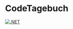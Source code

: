 # CodeTagebuch
[![.NET](https://github.com/felixlp938/CodeTagebuch/actions/workflows/dotnet.yml/badge.svg)](https://github.com/felixlp938/CodeTagebuch/actions/workflows/dotnet.yml)